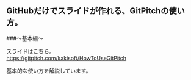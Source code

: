 ## GitHubだけでスライドが作れる、GitPitchの使い方。  
###～基本編～

スライドはこちら。  
https://gitpitch.com/kakisoft/HowToUseGitPitch

基本的な使い方を解説しています。
